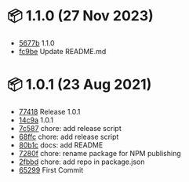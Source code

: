 # 📦 1.1.0 (27 Nov 2023)
- [5677b](https://github.com/fatmatto/resultjs/commit/5677b3f5147b6bcdf53545e711bd0c7e361c748c)  1.1.0
- [fc9be](https://github.com/fatmatto/resultjs/commit/fc9be0f6640cdd9f566d03bcedea514dae1b5015)  Update README.md
# 📦 1.0.1 (23 Aug 2021)
- [77418](https://github.com/fatmatto/resultjs/commit/774189f1a0d2a2b6e9df32856acbebcbd7c104f7)  Release 1.0.1
- [14c9a](https://github.com/fatmatto/resultjs/commit/14c9adfb3f97a4d73818b76a8d14fcaf8dcb4ad3)  1.0.1
- [7c587](https://github.com/fatmatto/resultjs/commit/7c587dd8dfe1e7396708d4e3260c56a4a8ab4b7d)  chore: add release script
- [68ffc](https://github.com/fatmatto/resultjs/commit/68ffc3b01bdacb3c93471731ccbc4c878c29b95c)  chore: add release script
- [80b1c](https://github.com/fatmatto/resultjs/commit/80b1c038d838dd59f408c877c22aca9f950411b2)  docs: add README
- [7280f](https://github.com/fatmatto/resultjs/commit/7280f97365d158fb7d6bcada787a81f068bc9ca1)  chore: rename package for NPM publishing
- [2fbbd](https://github.com/fatmatto/resultjs/commit/2fbbd3423c13aada6c0e77a0cbba5210383fc019)  chore: add repo in package.json
- [65299](https://github.com/fatmatto/resultjs/commit/652999eba2bb4c007e5e866baa990574f59038c5)  First Commit
